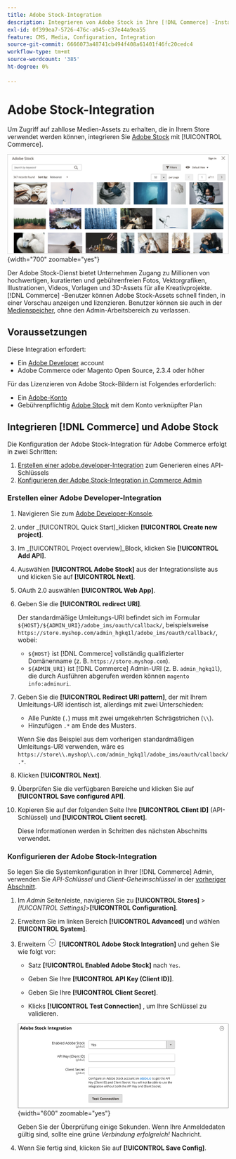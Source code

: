 ```yaml
---
title: Adobe Stock-Integration
description: Integrieren von Adobe Stock in Ihre [!DNL Commerce] -Instanz, um auf unzählige Medien-Assets zuzugreifen, die in Ihrem Store verwendet werden können.
exl-id: 0f399ea7-5726-476c-a945-c37e44a9ea55
feature: CMS, Media, Configuration, Integration
source-git-commit: 6666073a48741cb494f408a61401f46fc20cedc4
workflow-type: tm+mt
source-wordcount: '385'
ht-degree: 0%

---
```


# Adobe Stock-Integration

Um Zugriff auf zahllose Medien-Assets zu erhalten, die in Ihrem Store verwendet werden können, integrieren Sie [Adobe Stock][adobe-stock] mit [!UICONTROL Commerce].

![Adobe Stock-Suchergebnisse](./assets/adobe-stock-search-grid.png){width="700" zoomable="yes"}

Der Adobe Stock-Dienst bietet Unternehmen Zugang zu Millionen von hochwertigen, kuratierten und gebührenfreien Fotos, Vektorgrafiken, Illustrationen, Videos, Vorlagen und 3D-Assets für alle Kreativprojekte. [!DNL Commerce] -Benutzer können Adobe Stock-Assets schnell finden, in einer Vorschau anzeigen und lizenzieren. Benutzer können sie auch in der [Medienspeicher][media-storage], ohne den Admin-Arbeitsbereich zu verlassen.

## Voraussetzungen

Diese Integration erfordert:

- Ein [Adobe Developer][dev-console] account
- Adobe Commerce oder Magento Open Source, 2.3.4 oder höher

Für das Lizenzieren von Adobe Stock-Bildern ist Folgendes erforderlich:

- Ein [Adobe-Konto][adobe-signin]
- Gebührenpflichtig [Adobe Stock][adobe-stock] mit dem Konto verknüpfter Plan

## Integrieren [!DNL Commerce] und Adobe Stock

Die Konfiguration der Adobe Stock-Integration für Adobe Commerce erfolgt in zwei Schritten:

1. [Erstellen einer adobe.developer-Integration](#create-an-adobe-developer-integration) zum Generieren eines API-Schlüssels
1. [Konfigurieren der Adobe Stock-Integration in Commerce Admin](#configure-the-adobe-stock-integration)

### Erstellen einer Adobe Developer-Integration

1. Navigieren Sie zum [Adobe Developer-Konsole][dev-console].

1. under _[!UICONTROL Quick Start]_klicken **[!UICONTROL Create new project]**.

1. Im _[!UICONTROL Project overview]_Block, klicken Sie **[!UICONTROL Add API]**.

1. Auswählen **[!UICONTROL Adobe Stock]** aus der Integrationsliste aus und klicken Sie auf **[!UICONTROL Next]**.

1. OAuth 2.0 auswählen **[!UICONTROL Web App]**.

1. Geben Sie die **[!UICONTROL redirect URI]**.

   Der standardmäßige Umleitungs-URI befindet sich im Formular `${HOST}/${ADMIN_URI}/adobe_ims/oauth/callback/`, beispielsweise `https://store.myshop.com/admin_hgkq1l/adobe_ims/oauth/callback/`, wobei:

   - `${HOST}` ist [!DNL Commerce] vollständig qualifizierter Domänenname (z. B. `https://store.myshop.com`).
   - `${ADMIN_URI}` ist [!DNL Commerce] Admin-URI (z. B. `admin_hgkq1l`), die durch Ausführen abgerufen werden können `magento info:adminuri`.

1. Geben Sie die **[!UICONTROL Redirect URI pattern]**, der mit Ihrem Umleitungs-URI identisch ist, allerdings mit zwei Unterschieden:

   - Alle Punkte (`.`) muss mit zwei umgekehrten Schrägstrichen (`\\`).
   - Hinzufügen `.*` am Ende des Musters.

   Wenn Sie das Beispiel aus dem vorherigen standardmäßigen Umleitungs-URI verwenden, wäre es `https://store\\.myshop\\.com/admin_hgkq1l/adobe_ims/oauth/callback/.*`.

1. Klicken **[!UICONTROL Next]**.

1. Überprüfen Sie die verfügbaren Bereiche und klicken Sie auf **[!UICONTROL Save configured API]**.

1. Kopieren Sie auf der folgenden Seite Ihre **[!UICONTROL Client ID]** (API-Schlüssel) und **[!UICONTROL Client secret]**.

   Diese Informationen werden in Schritten des nächsten Abschnitts verwendet.

### Konfigurieren der Adobe Stock-Integration

So legen Sie die Systemkonfiguration in Ihrer [!DNL Commerce] Admin, verwenden Sie _API-Schlüssel_ und _Client-Geheimschlüssel_ in der [vorheriger Abschnitt][create-integration].

1. Im _Admin_ Seitenleiste, navigieren Sie zu **[!UICONTROL Stores]** > _[!UICONTROL Settings]_>**[!UICONTROL Configuration]**.

1. Erweitern Sie im linken Bereich **[!UICONTROL Advanced]** und wählen **[!UICONTROL System]**.

1. Erweitern ![Erweiterungsauswahl](../assets/icon-display-expand.png) **[!UICONTROL Adobe Stock Integration]** und gehen Sie wie folgt vor:

   - Satz **[!UICONTROL Enabled Adobe Stock]** nach `Yes`.

   - Geben Sie Ihre **[!UICONTROL API Key (Client ID)]**.

   - Geben Sie Ihre **[!UICONTROL Client Secret]**.

   - Klicks **[!UICONTROL Test Connection]** , um Ihre Schlüssel zu validieren.

   ![Erweiterte Konfiguration - Adobe Stock-Integration](./assets/system-adobe-stock-integration.png){width="600" zoomable="yes"}

   Geben Sie der Überprüfung einige Sekunden. Wenn Ihre Anmeldedaten gültig sind, sollte eine grüne _Verbindung erfolgreich!_ Nachricht.

1. Wenn Sie fertig sind, klicken Sie auf **[!UICONTROL Save Config]**.

[adobe-stock]: https://stock.adobe.com
[adobe-signin]: https://helpx.adobe.com/manage-account/using/access-adobe-id-account.html
[media-storage]: media-storage.md
[dev-console]: https://developer.adobe.com/console/home
[create-integration]: #create-an-adobeio-integration
